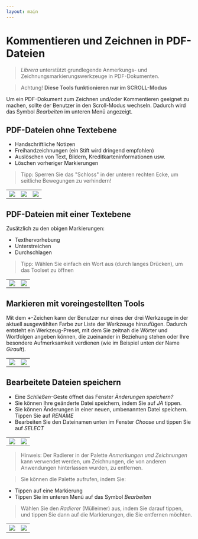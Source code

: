 ```yaml
---
layout: main
---
```


# Kommentieren und Zeichnen in PDF-Dateien

> _Librera_ unterstützt grundlegende Anmerkungs- und Zeichnungsmarkierungswerkzeuge in PDF-Dokumenten.

> Achtung! **Diese Tools funktionieren nur im SCROLL-Modus**

Um ein PDF-Dokument zum Zeichnen und/oder Kommentieren geeignet zu machen, sollte der Benutzer in den Scroll-Modus wechseln.
Dadurch wird das Symbol _Bearbeiten_ im unteren Menü angezeigt.

## PDF-Dateien ohne Textebene
- Handschriftliche Notizen
- Freihandzeichnungen (ein Stift wird dringend empfohlen)
- Auslöschen von Text, Bildern, Kreditkarteninformationen usw.
- Löschen vorheriger Markierungen
> Tipp: Sperren Sie das &quot;Schloss&quot; in der unteren rechten Ecke, um seitliche Bewegungen zu verhindern!

||||
|-|-|-|
|![](1.jpg)|![](2.jpg)|![](3.jpg)|

## PDF-Dateien mit einer Textebene
Zusätzlich zu den obigen Markierungen:
- Texthervorhebung
- Unterstreichen
- Durchschlagen
> Tipp: Wählen Sie einfach ein Wort aus (durch langes Drücken), um das Toolset zu öffnen

|||
|-|-|
|![](4.jpg)|![](5.jpg)|

## Markieren mit voreingestellten Tools
Mit dem **+**-Zeichen kann der Benutzer nur eines der drei Werkzeuge in der aktuell ausgewählten Farbe zur Liste der Werkzeuge hinzufügen.
Dadurch entsteht ein Werkzeug-Preset, mit dem Sie zeitnah die Wörter und Wortfolgen angeben können, die zueinander in Beziehung stehen oder Ihre besondere Aufmerksamkeit verdienen (wie im Beispiel unten der Name _Girault_).

|||
|-|-|
|![](8.jpg)|![](9.jpg)|

## Bearbeitete Dateien speichern
* Eine _Schließen_-Geste öffnet das Fenster _Änderungen speichern?_
* Sie können Ihre geänderte Datei speichern, indem Sie auf _JA_ tippen.
* Sie können Änderungen in einer neuen, umbenannten Datei speichern. Tippen Sie auf _RENAME_
* Bearbeiten Sie den Dateinamen unten im Fenster _Choose_ und tippen Sie auf _SELECT_

|||
|-|-|
|![](6.jpg)|![](7.jpg)|

> Hinweis: Der Radierer in der Palette _Anmerkungen und Zeichnungen_ kann verwendet werden, um Zeichnungen, die von anderen Anwendungen hinterlassen wurden, zu entfernen.

> Sie können die Palette aufrufen, indem Sie:
- Tippen auf eine Markierung
- Tippen Sie im unteren Menü auf das Symbol _Bearbeiten_

> Wählen Sie den _Radierer_ (Mülleimer) aus, indem Sie darauf tippen, und tippen Sie dann auf die Markierungen, die Sie entfernen möchten.

|||
|-|-|
|![](10.jpg)|![](11.jpg)|
